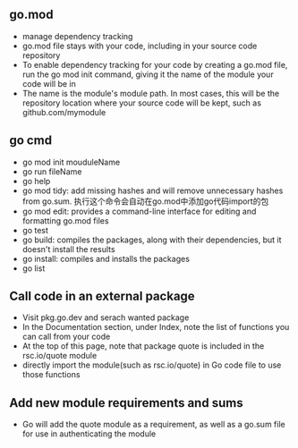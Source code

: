 ## go.mod
- manage dependency tracking
- go.mod file stays with your code, including in your source code repository
- To enable dependency tracking for your code by creating a go.mod file, run the go mod init command, giving it the name of the module your code will be in
- The name is the module's module path. In most cases, this will be the repository location where your source code will be kept, such as github.com/mymodule

## go cmd
- go mod init mouduleName
- go run fileName
- go help
- go mod tidy: add missing hashes and will remove unnecessary hashes from go.sum. 执行这个命令会自动在go.mod中添加go代码import的包
- go mod edit: provides a command-line interface for editing and formatting go.mod files
- go test
- go build: compiles the packages, along with their dependencies, but it doesn't install the results
- go install: compiles and installs the packages
- go list

## Call code in an external package 
- Visit pkg.go.dev and serach wanted package
- In the Documentation section, under Index, note the list of functions you can call from your code
- At the top of this page, note that package quote is included in the rsc.io/quote module
- directly import the module(such as rsc.io/quote) in Go code file to use those functions

## Add new module requirements and sums
- Go will add the quote module as a requirement, as well as a go.sum file for use in authenticating the module

